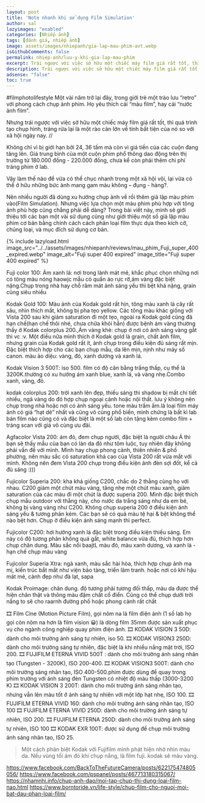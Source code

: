 ```yaml
---
layout: post
title: 'Note nhanh khi sử dụng Film Simulation'
author: sal
lazyimages: "enabled"
categories: [Nhiếp ảnh]
tags: [đánh giá, nhiếp ảnh]
image: assets/images/nhiepanh/gia-lap-mau-phim-avt.webp
isGithubComments: false
permalink: nhiep-anh/luu-y-khi-gia-lap-mau-phim
excerpt: Trái ngược với việc sở hữu một chiếc máy film giá rất tốt, thì quá trình tạo chụp hình, tráng rửa lại là một rào cản lớn về tính bất tiện của nó so với xã hội ngày nay. Trong bài viết này, mình sẽ giới thiệu tới các bạn một vài sử dụng cũng như giới thiệu một số giả lập màu phim cơ bản bằng chính cách cách phân loại film thực dựa theo kích cỡ, chủng loại, và mục đích sử dụng cơ bản.
description: Trái ngược với việc sở hữu một chiếc máy film giá rất tốt, thì quá trình tạo chụp hình, tráng rửa lại là một rào cản lớn về tính bất tiện của nó so với xã hội ngày nay. Trong bài viết này, mình sẽ giới thiệu tới các bạn một vài sử dụng cũng như giới thiệu một số giả lập màu phim cơ bản bằng chính cách cách phân loại film thực dựa theo kích cỡ, chủng loại, và mục đích sử dụng cơ bản.
adsense: "false"
toc: true
---
```


#filmphotolifestyle
Một vài năm trở lại đây, trong giới trẻ một trào lưu “retro” với phong cách chụp ảnh phim. Họ yêu thích cái “màu film”, hay cái “nước ảnh film”.

Nhưng trái ngược với việc sở hữu một chiếc máy film giá rất tốt, thì quá trình tạo chụp hình, tráng rửa lại là một rào cản lớn về tính bất tiện của nó so với xã hội ngày nay. //

Không chỉ vì bị giới hạn bởi 24, 36 tấm mà còn vì giá tiền của các cuộn đang tăng lên. Giá trung bình của một cuộn phim phổ thông dao động trên thị trường từ 180.000 đồng - 220.000 đồng, chưa kể còn phải thêm chi phí tráng phim ở lab.

Vậy làm thế nào để vừa có thể chục nhanh trong một xã hội vội, lại vừa có thể ở hữu những bức ảnh mang gam màu không – đụng - hàng?.

Nên nhiều người đã dùng xu hướng chụp ảnh về rồi thêm giả lập màu phim vào(Film Simulation). Nhưng việc lựa chọn một màu phim phù hợp với tông ảnh phù hợp cũng chẳng phải dễ dàng? Trong bài viết này, mình sẽ giới thiệu tới các bạn một vài sử dụng cũng như giới thiệu một số giả lập màu phim cơ bản bằng chính cách cách phân loại film thực dựa theo kích cỡ, chủng loại, và mục đích sử dụng cơ bản.

{% include lazyload.html image_src="../../assets/images/nhiepanh/reviews/mau_phim_Fuji_super_400_expired.webp" image_alt="Fuji super 400 expired" image_title="Fuji super 400 expired" %}

Fuji color 100: Ám xanh lá: nơi trong lành mát mẻ, khắc phục chọn những nơi có tông màu nóng haowjc mẫu có quần áo rực rỡ,ám vàng đặc biệt nặng.Chụp trong nhà hay chỗ râm mát ánh sáng yếu thì bệt khá nặng, grain cũng siêu nhiều

Kodak Gold 100: Màu ảnh của Kodak gold rất hịn, tông màu xanh lá cây rất sâu, nhìn thích mắt, không bị pha tẹo yellow.
Các tông màu khác giống với Vista 200 sau khi giảm saturation đi một tẹo, ngoài ra Kodak gold
cũng đã hạn chế(hạn chế thôi nhé, chưa chữa khỏi hẳn) được bệnh ám vàng thường thấy ở Kodak colorplus 200.,Ám vàng khè: chụp ở nơi có ánh sáng vàng gắt thì vc :v.
Một điều nữa mình thích ở Kodak gold là grain, chất ảnh film, nhưng grain của Kodak gold rất ít, ảnh chụp trong điều kiện đủ sáng rất mịn.
Đặc biệt thích hợp cho các bạn chụp mẫu, da lên mịn, nịnh như máy số canon. màu ảo diệu: vàng, đỏ, xanh dương và xanh lá.

Kodak Vision 3 500T:  iso 500.  film có độ cân bằng trắng thấp, cụ thể là 3200K.thường có xu hướng ám xanh blue, xanh lá, và vàng nhẹ.Combo xanh, vàng, đỏ.

kodak colorplus 200: trời xanh lên đẹp, thiếu sáng thì shadow bị mất chi tiết nhiều, ngả vàng do đó hợp chụp ngoại cảnh hoặc nội thất.
lưu ý không nên chụp trong nhà hoặc nơi có ánh sáng yếu. tone màu trầm ấm.là loại film máy ảnh có giá “hạt dẻ” nhất và cũng vô cùng phổ biến, minh chứng là bất kì lab bán film nào cũng có và đặc biệt là một số lab còn tặng kèm combo film + tráng scan với giá vô cùng ưu đãi.

Agfacolor Vista 200: ám đỏ, đem chụp người, đặc biệt là người châu Á thì bạn sẽ thấy mẫu của bạn có làn da đỏ như tôm luộc, tuy nhiên đây không phải vấn đề với mình.
Mình hay chụp phong cảnh, thiên nhiên & phố phường, nên màu sắc có saturation khá cao của Vista 200 rất vừa mắt với mình. Không nên đem Vista 200 chụp trong điều kiện ánh đèn sợi đốt, kể cả đủ sáng :)))

Fujicolor Superia 200: kha khá giống C200, chắc do 2 thằng cùng họ với nhau. C200 giảm một chút màu vàng, tăng nhẹ một chút màu xanh, giảm saturation của các màu đi một chút là được superia 200.
Mình đặc biệt thích chụp mẫu outdoor với thằng này, cho nước da trắng sáng như da em bé, không bị vàng vàng như C200. Không chụp superia 200 ở điều kiện ánh sáng yếu & tương phản kém.
Các bạn sẽ có quả màu tệ hại & bệt không thể nào bệt hơn. Chụp ở điều kiện ánh sáng mạnh thì perfect.

Fujicolor C200: hơi hướng xanh lá đặc biệt trong điều kiện thiếu sáng. Em này có độ tương phản không quá gắt, white balance vừa đủ, thích hợp hơn chụp chân dung.
Màu sắc nổi baajtL màu đỏ, màu xanh dương, và xanh lá - hạn chế chụp màu vàng

Fujicolor Superia Xtra: ngả xanh, màu sắc hài hòa, thích hợp chụp ảnh ma mị, kiến trúc bắt mắt như viện bảo tàng, triển lãm tranh. hoặc nơi có khí hậu mát mẻ, cảnh đẹp như đà lạt, sapa

Kodak Proimage: chân dung. độ tương phải tương đối thấp, màu da được thể hiện chân thật và thông màu đậm chất cổ điển.
Cũng có thể chụp dưới trời nắng to sẽ cho raarnh đường phố hoặc phong cảnh rất chất


🎞 Film Cine (Motion Picture Film), gọi nôm na là film điện ảnh (1 số lab họ gọi còn nôm na hơn là film vision 😀) là dòng film 35mm được sản xuất phục vụ cho ngành công nghiệp quay phim điện ảnh.
🎞 KODAK VISION 3 50D: dành cho môi trường ánh sáng tự nhiên, iso 50.
🎞 KODAK VISION3 250D: dành cho môi trường sáng tự nhiên, đặc biệt là khi nhiều nắng mặt trời, ISO 200.
🎞 FUJIFILM ETERNA VIVID 500T : dành cho môi trường ánh sáng nhân tạo (Tungsten - 3200K), ISO 200-400.
🎞 KODAK VISION3 500T: dành cho môi trường sáng nhân tạo, ISO 400-500.phim được dùng để quay trong phim trường với ánh sáng đèn Tungsten có nhiệt độ màu thấp (3000-3200 K)
🎞 KODAK VISION 3 200T: dành cho môi trường ánh sáng nhân tạo, nhưng vẫn lên màu tốt ở ánh sáng tự nhiên với một lớp hạt nhẹ, ISO 100.
🎞 FUJIFILM ETERNA VIVID 160: dành cho môi trường ánh sáng nhân tạo, ISO 100
🎞 FUJIFILM ETERNA VIVID 250D: dành cho môi trường ánh sáng tự nhiên, ISO 200.
🎞 FUJIFILM ETERNA 250D: dành cho môi trường ánh sáng tự nhiên, ISO 100
🎞 KODAK EXR 100T: được sử dụng để chụp môi trường ánh sáng nhân tạo, ISO 25.

> Một cách phân biệt Kodak với Fujifilm mình phát hiện nhờ nhìn màu da. Nếu vùng tối ám đỏ khi chụp nắng, là film fuji. kodak sẽ màu vàng.

<!-- cùng tìm hiểu về quy trình làm việc tại INS để bắt đầu buổi chụp thật suôn sẻ nhé!
Bước 1: Tiếp nhận và xử lý thông tin về yêu cầu tư vấn/ báo giá/ đặt lịch chụp
Bước 2: Tư vấn gói chụp cùng dịch vụ đi kèm (tư vấn phục trang, makeup,…) và báo giá
Bước 3: Ký hợp đồng sau khi đã tư vấn và thống nhất concept, lịch chụp, địa điểm, phục trang
Bước 4: Tiến hành chụp ảnh sau khi ký hợp đồng hoặc khách chuyển khoản thành công.
Bước 5: 3 ngày sau chụp, khách chọn ảnh trực tiếp trên hệ thống và nhận ảnh hoàn thiện trong vòng tối đa 30 ngày. Ảnh được lưu trên hệ thống lên đến 5 năm.
Bước 6: Giao sản phẩm in ấn cho khách hàng trong vòng 14 ngày nếu có. -->

https://www.facebook.com/BackToTheFutureCamera/posts/622175474805056/
https://www.facebook.com/pspanel/posts/467713180315067/
https://nhamnhi.info/chup-anh-dao/moi-tap-chup-thi-dung-loai-film-nao.html
https://www.borntoride.vn/life-style/chup-film-cho-nguoi-moi-bat-dau-phan-loai-film/
